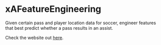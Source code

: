 # xAFeatureEngineering
Given certain pass and player location data for soccer, engineer features that best predict whether a pass results in an assist.

Check the website out [here](DataProject.html).
